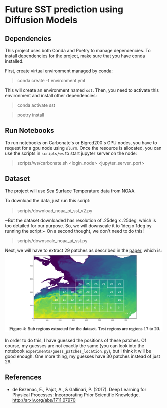 # Future SST prediction using Diffusion Models
## Dependencies

This project uses both Conda and Poetry to manage dependencies.
To install dependencies for the project, make sure that you have conda installed.

First, create virtual environment managed by conda:

> conda create -f environment.yml

This will create an environment named `sst`.
Then, you need to activate this environment and install other dependencies:

> conda activate sst

> poetry install

## Run Notebooks

To run notebooks on Carbonate's or Bigred200's GPU nodes,
you have to request for a gpu node using `slurm`.
Once the resource is allocated,
you can use the scripts in `scripts/ws` to start jupyter server on the node:

> scripts/ws/carbonate.sh <login_node> <jupyter_server_port>

## Dataset

The project will use Sea Surface Temperature data from [NOAA](https://psl.noaa.gov/data/gridded/data.noaa.oisst.v2.highres.html).

To download the data, just run this script:

> scripts/download_noaa_oi_sst_v2.py

~But the dataset downloaded has resolution of .25deg x .25deg,
which is too detailed for our purpose.
So, we will downscale it to 1deg x 1deg by running the script:~
On a second thought, we don't need to do this!

> scripts/downscale_noaa_ai_sst.py

Next, we will have to extract 29 patches as described in the [paper](https://arxiv.org/abs/1711.07970),
which is:
![](./resources/images/sst_prediction_roi.png)

In order to do this, I have guessed the positions of these patches.
Of course, my guesses are not exactly the same
(you can look into the notebook `experiments/guess_patches_location.py`),
but I think it will be good enough.
One more thing, my guesses have 30 patches instead of just 29.

## References

* de Bezenac, E., Pajot, A., & Gallinari, P. (2017).
Deep Learning for Physical Processes: Incorporating Prior Scientific Knowledge.
http://arxiv.org/abs/1711.07970
